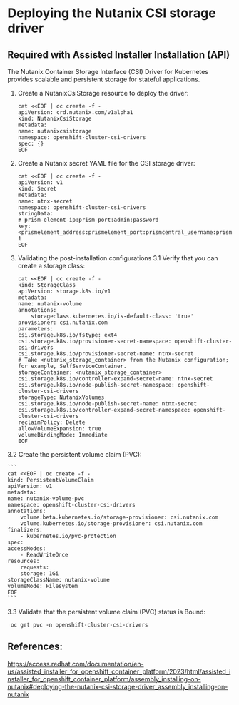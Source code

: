 #  Deploying the Nutanix CSI storage driver
## Required with Assisted Installer Installation (API)

 The Nutanix Container Storage Interface (CSI) Driver for Kubernetes provides scalable and persistent storage for stateful applications. 
1.  Create a NutanixCsiStorage resource to deploy the driver: 
    ```
    cat <<EOF | oc create -f -
    apiVersion: crd.nutanix.com/v1alpha1
    kind: NutanixCsiStorage
    metadata:
    name: nutanixcsistorage
    namespace: openshift-cluster-csi-drivers
    spec: {}
    EOF
    ```

2. Create a Nutanix secret YAML file for the CSI storage driver: 
    ```
    cat <<EOF | oc create -f -
    apiVersion: v1
    kind: Secret
    metadata:
    name: ntnx-secret
    namespace: openshift-cluster-csi-drivers
    stringData:
    # prism-element-ip:prism-port:admin:password
    key: <prismelement_address:prismelement_port:prismcentral_username:prismcentral_password> 1
    EOF
    ```
3. Validating the post-installation configurations
3.1  Verify that you can create a storage class:
    ```
    cat <<EOF | oc create -f -
    kind: StorageClass
    apiVersion: storage.k8s.io/v1
    metadata:
    name: nutanix-volume
    annotations:
        storageclass.kubernetes.io/is-default-class: 'true'
    provisioner: csi.nutanix.com
    parameters:
    csi.storage.k8s.io/fstype: ext4
    csi.storage.k8s.io/provisioner-secret-namespace: openshift-cluster-csi-drivers
    csi.storage.k8s.io/provisioner-secret-name: ntnx-secret
    # Take <nutanix_storage_container> from the Nutanix configuration; for example, SelfServiceContainer. 
    storageContainer: <nutanix_storage_container>
    csi.storage.k8s.io/controller-expand-secret-name: ntnx-secret
    csi.storage.k8s.io/node-publish-secret-namespace: openshift-cluster-csi-drivers
    storageType: NutanixVolumes
    csi.storage.k8s.io/node-publish-secret-name: ntnx-secret
    csi.storage.k8s.io/controller-expand-secret-namespace: openshift-cluster-csi-drivers
    reclaimPolicy: Delete
    allowVolumeExpansion: true
    volumeBindingMode: Immediate
    EOF
    ```
3.2  Create the persistent volume claim (PVC):

    ```
    cat <<EOF | oc create -f -
    kind: PersistentVolumeClaim
    apiVersion: v1
    metadata:
    name: nutanix-volume-pvc
    namespace: openshift-cluster-csi-drivers
    annotations:
        volume.beta.kubernetes.io/storage-provisioner: csi.nutanix.com
        volume.kubernetes.io/storage-provisioner: csi.nutanix.com
    finalizers:
        - kubernetes.io/pvc-protection
    spec:
    accessModes:
        - ReadWriteOnce
    resources:
        requests:
        storage: 1Gi
    storageClassName: nutanix-volume
    volumeMode: Filesystem
    EOF
    ```

3.3  Validate that the persistent volume claim (PVC) status is Bound: 
```
 oc get pvc -n openshift-cluster-csi-drivers
```

## References: 
https://access.redhat.com/documentation/en-us/assisted_installer_for_openshift_container_platform/2023/html/assisted_installer_for_openshift_container_platform/assembly_installing-on-nutanix#deploying-the-nutanix-csi-storage-driver_assembly_installing-on-nutanix